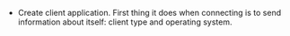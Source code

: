 - Create client application. First thing it does when connecting is to send information about itself: client type and operating system.
